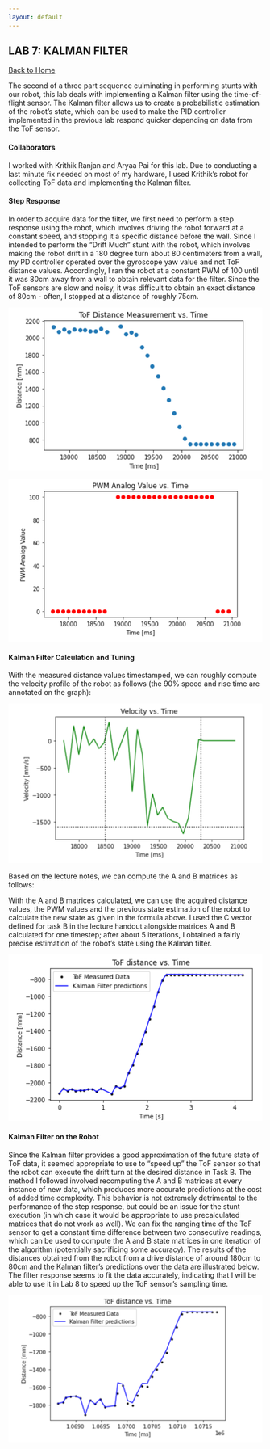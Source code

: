 ```yaml
---
layout: default
---
```


## LAB 7: KALMAN FILTER

[Back to Home](./index.html)

The second of a three part sequence culminating in performing stunts with our robot, this lab deals with implementing a Kalman filter using the time-of-flight sensor. The Kalman filter allows us to create a probabilistic estimation of the robot’s state, which can be used to make the PID controller implemented in the previous lab respond quicker depending on data from the ToF sensor.

#### Collaborators

I worked with Krithik Ranjan and Aryaa Pai for this lab. Due to conducting a last minute fix needed on most of my hardware, I used Krithik’s robot for collecting ToF data and implementing the Kalman filter.

#### Step Response

In order to acquire data for the filter, we first need to perform a step response using the robot, which involves driving the robot forward at a constant speed, and stopping it a specific distance before the wall. Since I intended to perform the “Drift Much” stunt with the robot, which involves making the robot drift in a 180 degree turn about 80 centimeters from a wall, my PD controller operated over the gyroscope yaw value and not ToF distance values. Accordingly, I ran the robot at a constant PWM of 100 until it was 80cm away from a wall to obtain relevant data for the filter. Since the ToF sensors are slow and noisy, it was difficult to obtain an exact distance of 80cm - often, I stopped at a distance of roughly 75cm.

![ToF step response distance](./images/lab7_tofdist.png)

![ToF step response pwm](./images/lab7_pwm.png)

#### Kalman Filter Calculation and Tuning

With the measured distance values timestamped, we can roughly compute the velocity profile of the robot as follows (the 90% speed and rise time are annotated on the graph):

![ToF step response velocity](./images/lab7_velocity.png)

Based on the lecture notes, we can compute the A and B matrices as follows:



With the A and B matrices calculated, we can use the acquired distance values, the PWM values and the previous state estimation of the robot to calculate the new state as given in the formula above. I used the C vector defined for task B in the lecture handout alongside matrices A and B calculated for one timestep; after about 5 iterations, I obtained a fairly precise estimation of the robot’s state using the Kalman filter.

![Python kalman](./images/lab7_initkalman.png)

#### Kalman Filter on the Robot

Since the Kalman filter provides a good approximation of the future state of ToF data, it seemed appropriate to use to “speed up” the ToF sensor so that the robot can execute the drift turn at the desired distance in Task B. The method I followed involved recomputing the A and B matrices at every instance of new data, which produces more accurate predictions at the cost of added time complexity. This behavior is not extremely detrimental to the performance of the step response, but could be an issue for the stunt execution (in which case it would be appropriate to use precalculated matrices that do not work as well). We can fix the ranging time of the ToF sensor to get a constant time difference between two consecutive readings, which can be used to compute the A and B state matrices in one iteration of the algorithm (potentially sacrificing some accuracy). The results of the distances obtained from the robot from a drive distance of around 180cm to 80cm and the Kalman filter’s predictions over the data are illustrated below. The filter response seems to fit the data accurately, indicating that I will be able to use it in Lab 8 to speed up the ToF sensor’s sampling time.

![Artemis Kalman](./images/lab7_artemiskalman.png)

